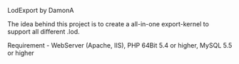 LodExport by DamonA

The idea behind this project is to create a all-in-one export-kernel to support all different .lod.

Requirement - WebServer (Apache, IIS), PHP 64Bit 5.4 or higher, MySQL 5.5 or higher
